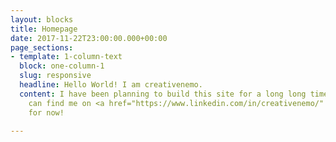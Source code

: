 ```yaml
---
layout: blocks
title: Homepage
date: 2017-11-22T23:00:00.000+00:00
page_sections:
- template: 1-column-text
  block: one-column-1
  slug: responsive
  headline: Hello World! I am creativenemo.
  content: I have been planning to build this site for a long long time! <br><br>You
    can find me on <a href="https://www.linkedin.com/in/creativenemo/" title="">LinkedIn</a>
    for now!

---
```

